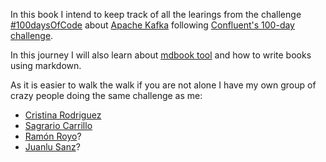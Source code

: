 In this book I intend to keep track of all the learings from the challenge [#100daysOfCode](https://www.100daysofcode.com/) about [Apache Kafka](https://kafka.apache.org/) following [Confluent's 100-day challenge](https://developer.confluent.io/100-days-of-code/).

In this journey I will also learn about [mdbook tool](https://github.com/rust-lang/mdBook) and how to write books using markdown.

As it is easier to walk the walk if you are not alone I have my own group of crazy people doing the same challenge as me:
- [Cristina Rodriguez]()
- [Sagrario Carrillo]()
- [Ramón Royo]()?
- [Juanlu Sanz](https://github.com/juanlu-sanz)?